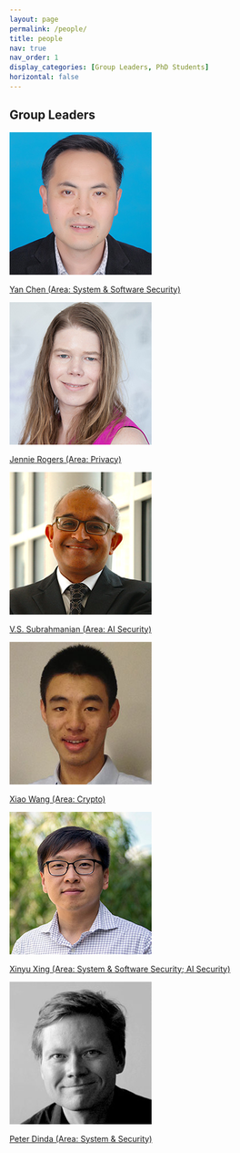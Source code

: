 ```yaml
---
layout: page
permalink: /people/
title: people
nav: true
nav_order: 1
display_categories: [Group Leaders, PhD Students]
horizontal: false
---
```

<!-- _pages/people.md -->
<div class="people">
<h2>Group Leaders</h2>
<p>
<div class="member">
  <a href="http://www.cs.northwestern.edu/~ychen/">
    <p><img src="/assets/img/people/chen-yan.jpeg" alt="Yan Chen"></p>
    <p>Yan Chen (Area: System & Software Security)</p>
  </a>
</div>
</p>
<p>
<div class="member">
  <a href="http://users.eecs.northwestern.edu/~jennie/">
    <p><img src="/assets/img/people/rogers-jennie.jpeg" alt="Jennie Rogers"></p>
    <p>Jennie Rogers (Area: Privacy)</p>
  </a>
</div>
</p>
<p>
<div class="member">
  <a href="https://vssubrah.github.io/">
    <p><img src="/assets/img/people/subrahmanian-vs.jpeg" alt="V.S. Subrahmanian"></p>
    <p>V.S. Subrahmanian (Area: AI Security)</p>
  </a>
</div>
</p>
<p>
<div class="member">
  <a href="https://wangxiao1254.github.io/">
    <p><img src="/assets/img/people/wang-xiao.jpeg" alt="Xiao Wang"></p>
    <p>Xiao Wang (Area: Crypto)</p>
  </a>
</div>
</p>
<p>
<div class="member">
  <a href="http://xinyuxing.org/">
    <p><img src="/assets/img/people/xing-xinyu.jpeg" alt="Xinyu Xing"></p>
    <p>Xinyu Xing (Area: System & Software Security; AI Security)</p>
  </a>
</div>
</p>
<p>
<div class="member">
  <a href="http://pdinda.org/">
    <p><img src="/assets/img/people/dinda-peter.jpeg" alt="Peter Dinda"></p>
    <p>Peter Dinda (Area: System & Security)</p>
  </a>
</div>
</p>

</div>
